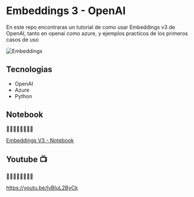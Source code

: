 # Embeddings 3 - OpenAI

En este repo encontraras un tutorial de como usar Embeddings v3 de OpenAI, tanto en openai como azure, y ejemplos practicos de los primeros casos de uso

![Embeddings](https://cdn.openai.com/new-and-improved-embedding-model/draft-20221214a/vectors-2.svg)

## Tecnologias

- OpenAI
- Azure
- Python

## Notebook
🔽🔽🔽🔽🔽🔽🔽🔽 

[Embeddings V3 - Notebook](Embeddings_3_OpenAI.ipynb)


## Youtube 📺
🔽🔽🔽🔽🔽🔽🔽🔽 

https://youtu.be/lvBIuL2ByCk

